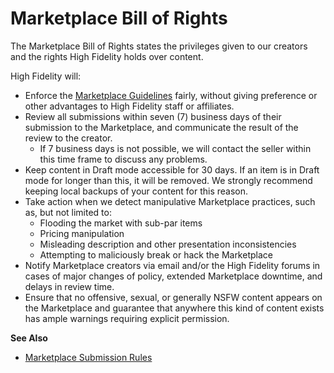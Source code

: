 # Marketplace Bill of Rights

The Marketplace Bill of Rights states the privileges given to our creators and the rights High Fidelity holds over content.  

High Fidelity will:
* Enforce the [Marketplace Guidelines](submission-rules) fairly, without giving preference or other advantages to High Fidelity staff or affiliates.
* Review all submissions within seven (7) business days of their submission to the Marketplace, and communicate the result of the review to the creator.
    * If 7 business days is not possible, we will contact the seller within this time frame to discuss any problems.
* Keep content in Draft mode accessible for 30 days. If an item is in Draft mode for longer than this, it will be removed. We strongly recommend keeping local backups of your content for this reason.
* Take action when we detect manipulative Marketplace practices, such as, but not limited to: 
    * Flooding the market with sub-par items
    * Pricing manipulation
    * Misleading description and other presentation inconsistencies
    * Attempting to maliciously break or hack the Marketplace
* Notify Marketplace creators via email and/or the High Fidelity forums in cases of major changes of policy, extended Marketplace downtime, and delays in review time.
* Ensure that no offensive, sexual, or generally NSFW content appears on the Marketplace and guarantee that anywhere this kind of content exists has ample warnings requiring explicit permission.

    

**See Also**

+ [Marketplace Submission Rules](submission-rules)